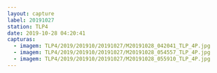 ```yaml
---
layout: capture
label: 20191027
station: TLP4
date: 2019-10-28 04:20:41
capturas:
  - imagem: TLP4/2019/201910/20191027/M20191028_042041_TLP_4P.jpg
  - imagem: TLP4/2019/201910/20191027/M20191028_054557_TLP_4P.jpg
  - imagem: TLP4/2019/201910/20191027/M20191028_055910_TLP_4P.jpg
---
```

